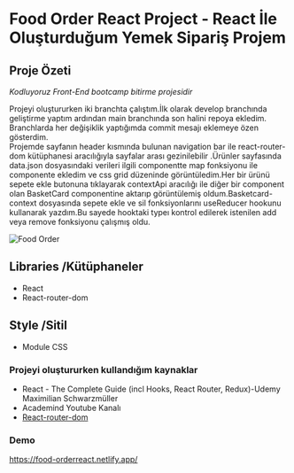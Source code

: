 # Food Order React Project - React İle Oluşturduğum Yemek Sipariş Projem

## Proje Özeti
  _Kodluyoruz_ _Front-End_ _bootcamp_ _bitirme_ _projesidir_
  
 Projeyi oluştururken iki branchta çalıştım.İlk olarak develop branchında geliştirme yaptım ardından main branchında son halini repoya ekledim. Branchlarda her değişiklik yaptığımda commit mesajı eklemeye özen gösterdim.  
     Projemde sayfanın header kısmında bulunan navigation bar ile react-router-dom kütüphanesi aracılığıyla sayfalar arası gezinilebilir .Ürünler sayfasında data.json dosyasındaki verileri ilgili componentte map fonksiyonu ile componente ekledim ve css grid düzeninde görüntüledim.Her bir ürünü sepete ekle butonuna tıklayarak contextApi aracılığı ile diğer bir component olan BasketCard componentine aktarıp görüntülemiş oldum.Basketcard-context dosyasında sepete ekle ve sil fonksiyonlarını useReducer hookunu kullanarak yazdım.Bu sayede hooktaki typeı kontrol edilerek istenilen add veya remove fonksiyonu çalışmış oldu.
     
![Food Order](/assets/photos/foodorder.png)

## Libraries /Kütüphaneler
+ React
+ React-router-dom

## Style /Sitil
+ Module CSS

### Projeyi oluştururken kullandığım kaynaklar
+ React - The Complete Guide (incl Hooks, React Router, Redux)-Udemy Maximilian Schwarzmüller
+ Academind Youtube Kanalı
+ [React-router-dom](https://reactrouter.com/en/main)

 ### Demo
 https://food-orderreact.netlify.app/


